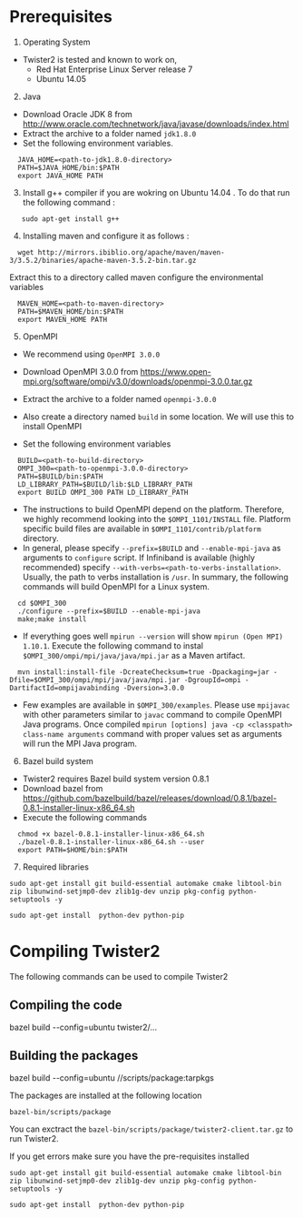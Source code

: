 # Prerequisites

1. Operating System
  * Twister2 is tested and known to work on,
    *  Red Hat Enterprise Linux Server release 7
    *  Ubuntu 14.05
2. Java
  * Download Oracle JDK 8 from http://www.oracle.com/technetwork/java/javase/downloads/index.html
  * Extract the archive to a folder named `jdk1.8.0`
  * Set the following environment variables.
  ```
    JAVA_HOME=<path-to-jdk1.8.0-directory>
    PATH=$JAVA_HOME/bin:$PATH
    export JAVA_HOME PATH
  ```
3. Install g++ compiler if you are wokring on Ubuntu 14.04 . To do that run the following command :
```
   sudo apt-get install g++
```

4. Installing maven and configure it as follows :

```
  wget http://mirrors.ibiblio.org/apache/maven/maven-3/3.5.2/binaries/apache-maven-3.5.2-bin.tar.gz
```  
  Extract this to a directory called maven configure the environmental variables
```  
  MAVEN_HOME=<path-to-maven-directory>
  PATH=$MAVEN_HOME/bin:$PATH
  export MAVEN_HOME PATH
```

5. OpenMPI
  * We recommend using `OpenMPI 3.0.0`

  * Download OpenMPI 3.0.0 from https://www.open-mpi.org/software/ompi/v3.0/downloads/openmpi-3.0.0.tar.gz
  * Extract the archive to a folder named `openmpi-3.0.0`
  * Also create a directory named `build` in some location. We will use this to install OpenMPI
  * Set the following environment variables
  ```
    BUILD=<path-to-build-directory>
    OMPI_300=<path-to-openmpi-3.0.0-directory>
    PATH=$BUILD/bin:$PATH
    LD_LIBRARY_PATH=$BUILD/lib:$LD_LIBRARY_PATH
    export BUILD OMPI_300 PATH LD_LIBRARY_PATH
  ```
  * The instructions to build OpenMPI depend on the platform. Therefore, we highly recommend looking into the `$OMPI_1101/INSTALL` file. Platform specific build files are available in `$OMPI_1101/contrib/platform` directory.
  * In general, please specify `--prefix=$BUILD` and `--enable-mpi-java` as arguments to `configure` script. If Infiniband is available (highly recommended) specify `--with-verbs=<path-to-verbs-installation>`. Usually, the path to verbs installation is `/usr`. In summary, the following commands will build OpenMPI for a Linux system.
  ```
    cd $OMPI_300
    ./configure --prefix=$BUILD --enable-mpi-java
    make;make install
  ```
  * If everything goes well `mpirun --version` will show `mpirun (Open MPI) 1.10.1`. Execute the following command to instal `$OMPI_300/ompi/mpi/java/java/mpi.jar` as a Maven artifact.
  ```
    mvn install:install-file -DcreateChecksum=true -Dpackaging=jar -Dfile=$OMPI_300/ompi/mpi/java/java/mpi.jar -DgroupId=ompi -DartifactId=ompijavabinding -Dversion=3.0.0
  ```
  * Few examples are available in `$OMPI_300/examples`. Please use `mpijavac` with other parameters similar to `javac` command to compile OpenMPI Java programs. Once compiled `mpirun [options] java -cp <classpath> class-name arguments` command with proper values set as arguments will run the MPI Java program.
  
6. Bazel build system
  * Twister2 requires Bazel build system version 0.8.1
  * Download bazel from https://github.com/bazelbuild/bazel/releases/download/0.8.1/bazel-0.8.1-installer-linux-x86_64.sh
  * Execute the following commands

  ```
    chmod +x bazel-0.8.1-installer-linux-x86_64.sh
    ./bazel-0.8.1-installer-linux-x86_64.sh --user
    export PATH=$HOME/bin:$PATH
  ```
7. Required libraries

```
sudo apt-get install git build-essential automake cmake libtool-bin zip libunwind-setjmp0-dev zlib1g-dev unzip pkg-config python-setuptools -y
```

``` 
sudo apt-get install  python-dev python-pip
```

# Compiling Twister2

The following commands can be used to compile Twister2

## Compiling the code

bazel build --config=ubuntu twister2/...

## Building the packages

bazel build --config=ubuntu //scripts/package:tarpkgs

The packages are installed at the following location

```
bazel-bin/scripts/package
```

You can exctract the `bazel-bin/scripts/package/twister2-client.tar.gz` to run Twister2.

If you get errors make sure you have the pre-requisites installed

```
sudo apt-get install git build-essential automake cmake libtool-bin zip libunwind-setjmp0-dev zlib1g-dev unzip pkg-config python-setuptools -y

sudo apt-get install  python-dev python-pip
```


